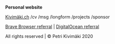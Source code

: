 **Personal website**

[Kivimäki.ch](https://kivimäki.ch) /cv /msg /longform /projects /sponsor

[Brave Browser referral](https://brave.com/pet689) | [DigitalOcean referral](https://m.do.co/c/42848219bfd6)

All rights reserved | © Petri Kivimäki 2020

